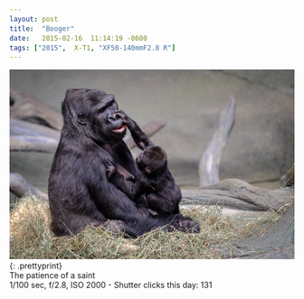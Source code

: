 ```yaml
---
layout: post
title:  "Booger"
date:   2015-02-16  11:14:19 -0600
tags: ["2015",  X-T1, "XF50-140mmF2.8 R"]
---
```

![:title](/images/2015/2015_0216_DSCF2699.jpg)
{: .prettyprint}  
The patience of a saint  
1/100 sec, f/2.8, ISO 2000 - Shutter clicks this day: 131